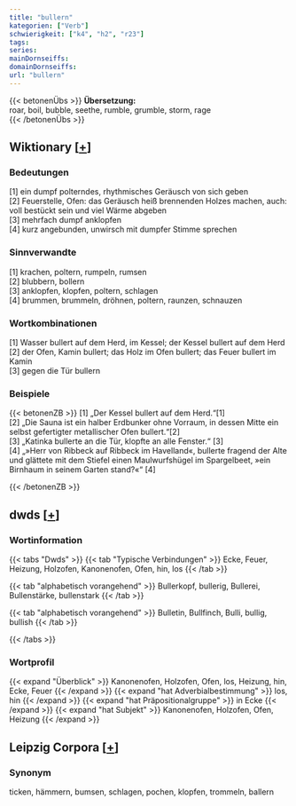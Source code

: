 ```yaml
---
title: "bullern"
kategorien: ["Verb"]
schwierigkeit: ["k4", "h2", "r23"]
tags:
series:
mainDornseiffs:
domainDornseiffs:
url: "bullern"
---
```


{{< betonenÜbs >}}
**Übersetzung:**  
roar, boil, bubble, seethe, rumble, grumble, storm, rage  
{{< /betonenÜbs >}}

## Wiktionary [[+](https://de.wiktionary.org/wiki/bullern)]

### Bedeutungen
[1] ein dumpf polterndes, rhythmisches Geräusch von sich geben  
[2] Feuerstelle, Ofen: das Geräusch heiß brennenden Holzes machen, auch: voll bestückt sein und viel Wärme abgeben  
[3] mehrfach dumpf anklopfen  
[4] kurz angebunden, unwirsch mit dumpfer Stimme sprechen  

### Sinnverwandte
[1] krachen, poltern, rumpeln, rumsen  
[2] blubbern, bollern  
[3] anklopfen, klopfen, poltern, schlagen  
[4] brummen, brummeln, dröhnen, poltern, raunzen, schnauzen  

### Wortkombinationen
[1] Wasser bullert auf dem Herd, im Kessel; der Kessel bullert auf dem Herd  
[2] der Ofen, Kamin bullert; das Holz im Ofen bullert; das Feuer bullert im Kamin  
[3] gegen die Tür bullern  

### Beispiele
{{< betonenZB >}}
[1] „Der Kessel bullert auf dem Herd.“[1]  
[2] „Die Sauna ist ein halber Erdbunker ohne Vorraum, in dessen Mitte ein selbst gefertigter metallischer Ofen bullert.“[2]  
[3] „Katinka bullerte an die Tür, klopfte an alle Fenster.“ [3]  
[4] „»Herr von Ribbeck auf Ribbeck im Havelland«, bullerte fragend der Alte und glättete mit dem Stiefel einen Maulwurfshügel im Spargelbeet, »ein Birnhaum in seinem Garten stand?«“ [4]  

{{< /betonenZB >}}


## dwds [[+](https://www.dwds.de/wb/bullern)]

### Wortinformation
{{< tabs "Dwds" >}}
{{< tab "Typische Verbindungen" >}}
Ecke, Feuer, Heizung, Holzofen, Kanonenofen, Ofen, hin, los
{{< /tab >}}

{{< tab "alphabetisch vorangehend" >}}
Bullerkopf, bullerig, Bullerei, Bullenstärke, bullenstark
{{< /tab >}}

{{< tab "alphabetisch vorangehend" >}}
Bulletin, Bullfinch, Bulli, bullig, bullish
{{< /tab >}}

{{< /tabs >}}

### Wortprofil
{{< expand "Überblick" >}} Kanonenofen, Holzofen, Ofen, los, Heizung, hin, Ecke, Feuer {{< /expand >}}
{{< expand "hat Adverbialbestimmung" >}} los, hin {{< /expand >}}
{{< expand "hat Präpositionalgruppe" >}} in Ecke {{< /expand >}}
{{< expand "hat Subjekt" >}} Kanonenofen, Holzofen, Ofen, Heizung {{< /expand >}}

## Leipzig Corpora [[+](https://corpora.uni-leipzig.de/en/res?word=bullern&corpusId=deu_newscrawl-public_2018)]


### Synonym
ticken, hämmern, bumsen, schlagen, pochen, klopfen, trommeln, ballern

